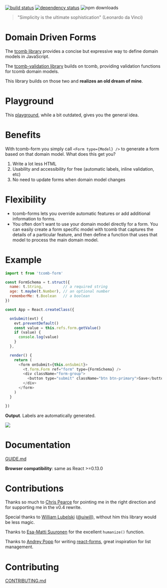 [![build status](https://img.shields.io/travis/gcanti/tcomb-form/master.svg?style=flat-square)](https://travis-ci.org/gcanti/tcomb-form)
[![dependency status](https://img.shields.io/david/gcanti/tcomb-form.svg?style=flat-square)](https://david-dm.org/gcanti/tcomb-form)
![npm downloads](https://img.shields.io/npm/dm/tcomb-form.svg)

> "Simplicity is the ultimate sophistication" (Leonardo da Vinci)

# Domain Driven Forms

The [tcomb library](https://github.com/gcanti/tcomb) provides a concise but expressive way to define domain models in JavaScript.

The [tcomb-validation library](https://github.com/gcanti/tcomb-validation) builds on tcomb, providing validation functions for tcomb domain models.

This library builds on those two and **realizes an old dream of mine**.

# Playground

This [playground](https://gcanti.github.io/resources/tcomb-form/playground/playground.html), while a bit outdated, gives you the general idea.

# Benefits

With tcomb-form you simply call `<Form type={Model} />` to generate a form based on that domain model. What does this get you?

1. Write a lot less HTML
2. Usability and accessibility for free (automatic labels, inline validation, etc)
3. No need to update forms when domain model changes

# Flexibility

- tcomb-forms lets you override automatic features or add additional information to forms.
- You often don't want to use your domain model directly for a form. You can easily create a form specific model with tcomb that captures the details of a particular feature, and then define a function that uses that model to process the main domain model.

# Example

```js
import t from 'tcomb-form'

const FormSchema = t.struct({
  name: t.String,         // a required string
  age: t.maybe(t.Number), // an optional number
  rememberMe: t.Boolean   // a boolean
})

const App = React.createClass({

  onSubmit(evt) {
    evt.preventDefault()
    const value = this.refs.form.getValue()
    if (value) {
      console.log(value)
    }
  },

  render() {
    return (
      <form onSubmit={this.onSubmit}>
        <t.form.Form ref="form" type={FormSchema} />
        <div className="form-group">
          <button type="submit" className="btn btn-primary">Save</button>
        </div>
      </form>
    )
  }

})
```

**Output**. Labels are automatically generated.

![](docs/example.png)

# Documentation

[GUIDE.md](GUIDE.md)

**Browser compatibility**: same as React >=0.13.0

# Contributions

Thanks so much to [Chris Pearce](https://github.com/Chrisui) for pointing me in the right direction
and for supporting me in the v0.4 rewrite.

Special thanks to [William Lubelski](https://github.com/lubelski) ([@uiwill](https://twitter.com/uiwill)), without him this library would be less magic.

Thanks to [Esa-Matti Suuronen](https://github.com/epeli) for the excellent `humanize()` function.

Thanks to [Andrey Popp](https://github.com/andreypopp) for writing [react-forms](https://github.com/prometheusresearch/react-forms), great inspiration for list management.

# Contributing

[CONTRIBUTING.md](CONTRIBUTING.md)

